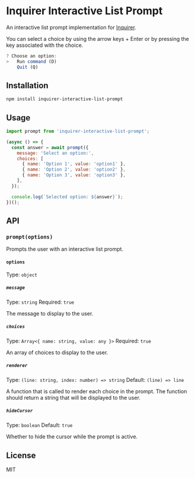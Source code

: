 # Inquirer Interactive List Prompt

An interactive list prompt implementation for [Inquirer](https://github.com/SBoudrias/Inquirer.js/).

You can select a choice by using the arrow keys + Enter or by pressing the key associated with the choice.
```javascript
? Choose an option:
>   Run command (D)
    Quit (Q)
```

## Installation

```sh
npm install inquirer-interactive-list-prompt
```

## Usage

```js
import prompt from 'inquirer-interactive-list-prompt';

(async () => {
  const answer = await prompt({
    message: 'Select an option:',
    choices: [
      { name: 'Option 1', value: 'option1' },
      { name: 'Option 2', value: 'option2' },
      { name: 'Option 3', value: 'option3' },
    ],
  });

  console.log(`Selected option: ${answer}`);
})();
```

## API

### `prompt(options)`

Prompts the user with an interactive list prompt.

#### `options`

Type: `object`

##### `message`

Type: `string`
Required: `true`

The message to display to the user.

##### `choices`

Type: `Array<{ name: string, value: any }>`
Required: `true`

An array of choices to display to the user.

##### `renderer`

Type: `(line: string, index: number) => string`
Default: `(line) => line`

A function that is called to render each choice in the prompt. The function should return a string that will be displayed to the user.

##### `hideCursor`

Type: `boolean`
Default: `true`

Whether to hide the cursor while the prompt is active.

## License

MIT
